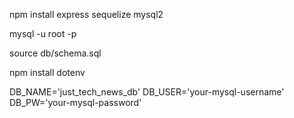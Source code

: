 npm install express sequelize mysql2

mysql -u root -p

source db/schema.sql

npm install dotenv

DB_NAME='just_tech_news_db'
DB_USER='your-mysql-username'
DB_PW='your-mysql-password'